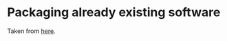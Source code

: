 # Packaging already existing software
Taken from [here](https://nix.dev/tutorials/packaging-existing-software).



